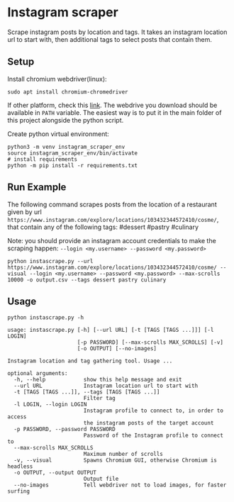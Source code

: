 # Instagram scraper
Scrape instagram posts by location and tags. It takes an instagram location url to start with, then additional tags to select posts that contain them.

## Setup
Install chromium webdriver(linux):
```
sudo apt install chromium-chromedriver
```
If other platform, check this [link](https://chromedriver.chromium.org/getting-started). The webdrive you download should be available in `PATH` variable. The easiest way is to put it in the main folder of this project alongside the python script.


Create python virtual environment:
```
python3 -m venv instagram_scraper_env
source instagram_scraper_env/bin/activate
# install requirements
python -m pip install -r requirements.txt
```

## Run Example
The following command scrapes posts from the location of a restaurant given by url `https://www.instagram.com/explore/locations/103432344572410/cosme/`,
that contain any of the following tags: #dessert #pastry #culinary

Note: you should provide an instagram account credentials to make the scraping happen: `--login <my.username> --password <my.password>` 
```
python instascrape.py --url https://www.instagram.com/explore/locations/103432344572410/cosme/ --visual --login <my.username> --password <my.password> --max-scrolls 10000 -o output.csv --tags dessert pastry culinary 
```


## Usage

```
python instascrape.py -h

usage: instascrape.py [-h] [--url URL] [-t [TAGS [TAGS ...]]] [-l LOGIN]
                      [-p PASSWORD] [--max-scrolls MAX_SCROLLS] [-v]
                      [-o OUTPUT] [--no-images]

Instagram location and tag gathering tool. Usage ...

optional arguments:
  -h, --help            show this help message and exit
  --url URL             Instagram location url to start with
  -t [TAGS [TAGS ...]], --tags [TAGS [TAGS ...]]
                        Filter tag
  -l LOGIN, --login LOGIN
                        Instagram profile to connect to, in order to access
                        the instagram posts of the target account
  -p PASSWORD, --password PASSWORD
                        Password of the Instagram profile to connect to
  --max-scrolls MAX_SCROLLS
                        Maximum number of scrolls
  -v, --visual          Spawns Chromium GUI, otherwise Chromium is headless
  -o OUTPUT, --output OUTPUT
                        Output file
  --no-images           Tell webdriver not to load images, for faster surfing
```

